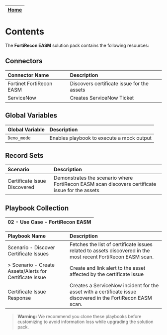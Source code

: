 | [Home](../README.md) |
|----------------------|
# Contents

The **FortiRecon EASM** solution pack contains the following resources:

## Connectors

| Connector Name | Description |
| :-             | :-          |
| Fortinet FortiRecon EASM | Discovers certificate issue for the assets |
| ServiceNow | Creates ServiceNow Ticket |

## Global Variables

| Global Variable | Description                               |
|:----------------|:------------------------------------------|
| `Demo_mode`     | Enables playbook to execute a mock output |

## Record Sets
| Scenario          | Description |
| :-                | :-          |
| Certificate Issue Discovered | Demonstrates the scenario where FortiRecon EASM scan discovers certificate issue for the assets |

## Playbook Collection

| 02 - Use Case - FortiRecon EASM                                          |
|:-------------------------------------------------------------------------|


| Playbook Name                                           | Description                                                                                                  |
|:--------------------------------------------------------|:-------------------------------------------------------------------------------------------------------------|
| Scenario - Discover Certificate Issues                  | Fetches the list of certificate issues related to assets discovered in the most recent FortiRecon EASM scan. |
| > Scenario - Create Assets/Alerts for Certificate Issue | Create and link alert to the asset affected by the certificate issue                                         |
| Certificate Issue Response                              | Creates a ServiceNow incident for the asset with a certificate issue discovered in the FortiRecon EASM scan. |


>**Warning:** We recommend you clone these playbooks before customizing to avoid information loss while upgrading the solution pack.
